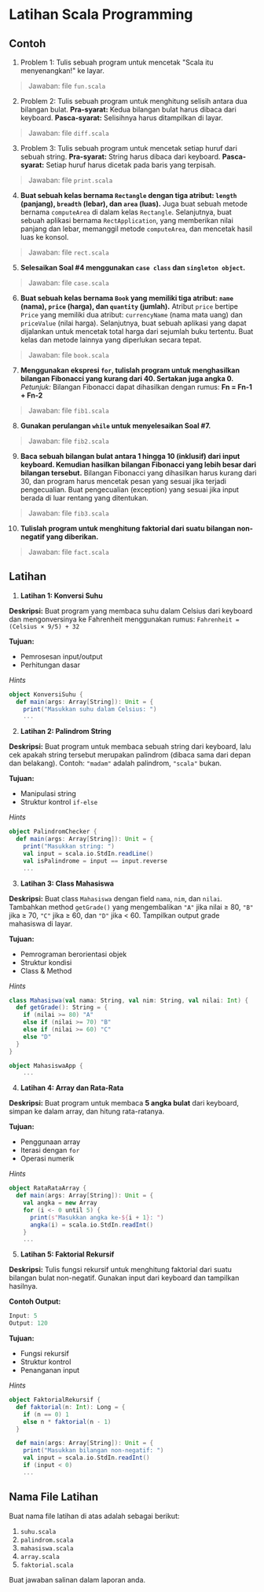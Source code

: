 # Latihan Scala Programming

## Contoh

1. Problem 1: Tulis sebuah program untuk mencetak "Scala itu menyenangkan!" ke layar.
> Jawaban: file `fun.scala`

2. Problem 2: Tulis sebuah program untuk menghitung selisih antara dua bilangan bulat.
   **Pra-syarat:** Kedua bilangan bulat harus dibaca dari keyboard.
   **Pasca-syarat:** Selisihnya harus ditampilkan di layar.
   
> Jawaban: file `diff.scala`

3. Problem 3: Tulis sebuah program untuk mencetak setiap huruf dari sebuah string.
   **Pra-syarat:** String harus dibaca dari keyboard.
   **Pasca-syarat:** Setiap huruf harus dicetak pada baris yang terpisah.
   
> Jawaban: file `print.scala`

4. **Buat sebuah kelas bernama `Rectangle` dengan tiga atribut: `length` (panjang), `breadth` (lebar), dan `area` (luas).**
   Juga buat sebuah metode bernama `computeArea` di dalam kelas `Rectangle`.
   Selanjutnya, buat sebuah aplikasi bernama `RectApplication`, yang memberikan nilai panjang dan lebar, memanggil metode `computeArea`, dan mencetak hasil luas ke konsol.

> Jawaban: file `rect.scala`


5. **Selesaikan Soal #4 menggunakan `case class` dan `singleton object`.**

> Jawaban: file `case.scala`

6. **Buat sebuah kelas bernama `Book` yang memiliki tiga atribut: `name` (nama), `price` (harga), dan `quantity` (jumlah).**
   Atribut `price` bertipe `Price` yang memiliki dua atribut: `currencyName` (nama mata uang) dan `priceValue` (nilai harga).
   Selanjutnya, buat sebuah aplikasi yang dapat dijalankan untuk mencetak total harga dari sejumlah buku tertentu.
   Buat kelas dan metode lainnya yang diperlukan secara tepat.

> Jawaban: file `book.scala`

7. **Menggunakan ekspresi `for`, tulislah program untuk menghasilkan bilangan Fibonacci yang kurang dari 40. Sertakan juga angka 0.**
   *Petunjuk:* Bilangan Fibonacci dapat dihasilkan dengan rumus:
   **Fn = Fn-1 + Fn-2**

> Jawaban: file `fib1.scala`

8. **Gunakan perulangan `while` untuk menyelesaikan Soal #7.**

> Jawaban: file `fib2.scala`

9. **Baca sebuah bilangan bulat antara 1 hingga 10 (inklusif) dari input keyboard. Kemudian hasilkan bilangan Fibonacci yang lebih besar dari bilangan tersebut.**
   Bilangan Fibonacci yang dihasilkan harus kurang dari 30, dan program harus mencetak pesan yang sesuai jika terjadi pengecualian.
   Buat pengecualian (exception) yang sesuai jika input berada di luar rentang yang ditentukan.

> Jawaban: file `fib3.scala`

10. **Tulislah program untuk menghitung faktorial dari suatu bilangan non-negatif yang diberikan.**

> Jawaban: file `fact.scala`

## Latihan

1. **Latihan 1: Konversi Suhu**

**Deskripsi:**
Buat program yang membaca suhu dalam Celsius dari keyboard dan mengonversinya ke Fahrenheit menggunakan rumus:
`Fahrenheit = (Celsius × 9/5) + 32`

**Tujuan:**

* Pemrosesan input/output
* Perhitungan dasar

*Hints*
```scala
object KonversiSuhu {
  def main(args: Array[String]): Unit = {
    print("Masukkan suhu dalam Celsius: ")
    ...
```

2. **Latihan 2: Palindrom String**

**Deskripsi:**
Buat program untuk membaca sebuah string dari keyboard, lalu cek apakah string tersebut merupakan palindrom (dibaca sama dari depan dan belakang).
Contoh: `"madam"` adalah palindrom, `"scala"` bukan.

**Tujuan:**

* Manipulasi string
* Struktur kontrol `if-else`

*Hints*
```scala
object PalindromChecker {
  def main(args: Array[String]): Unit = {
    print("Masukkan string: ")
    val input = scala.io.StdIn.readLine()
    val isPalindrome = input == input.reverse
    ...
```

3. **Latihan 3: Class Mahasiswa**

**Deskripsi:**
Buat class `Mahasiswa` dengan field `nama`, `nim`, dan `nilai`. Tambahkan method `getGrade()` yang mengembalikan `"A"` jika nilai ≥ 80, `"B"` jika ≥ 70, `"C"` jika ≥ 60, dan `"D"` jika < 60.
Tampilkan output grade mahasiswa di layar.

**Tujuan:**

* Pemrograman berorientasi objek
* Struktur kondisi
* Class & Method

*Hints*
```scala
class Mahasiswa(val nama: String, val nim: String, val nilai: Int) {
  def getGrade(): String = {
    if (nilai >= 80) "A"
    else if (nilai >= 70) "B"
    else if (nilai >= 60) "C"
    else "D"
  }
}

object MahasiswaApp {
    ...
```

4. **Latihan 4: Array dan Rata-Rata**

**Deskripsi:**
Buat program untuk membaca **5 angka bulat** dari keyboard, simpan ke dalam array, dan hitung rata-ratanya.

**Tujuan:**

* Penggunaan array
* Iterasi dengan `for`
* Operasi numerik

*Hints*
```scala
object RataRataArray {
  def main(args: Array[String]): Unit = {
    val angka = new Array 
    for (i <- 0 until 5) {
      print(s"Masukkan angka ke-${i + 1}: ")
      angka(i) = scala.io.StdIn.readInt()
    }
    ...
```

5. **Latihan 5: Faktorial Rekursif**

**Deskripsi:**
Tulis fungsi rekursif untuk menghitung faktorial dari suatu bilangan bulat non-negatif. Gunakan input dari keyboard dan tampilkan hasilnya.

**Contoh Output:**

```scala
Input: 5  
Output: 120
```

**Tujuan:**

* Fungsi rekursif
* Struktur kontrol
* Penanganan input

*Hints*
```scala
object FaktorialRekursif {
  def faktorial(n: Int): Long = {
    if (n == 0) 1
    else n * faktorial(n - 1)
  }

  def main(args: Array[String]): Unit = {
    print("Masukkan bilangan non-negatif: ")
    val input = scala.io.StdIn.readInt()
    if (input < 0)
    ...
```

## Nama File Latihan

Buat nama file latihan di atas adalah sebagai berikut:
1. `suhu.scala`
2. `palindrom.scala`
3. `mahasiswa.scala`
4. `array.scala`
5. `faktorial.scala`

Buat jawaban salinan dalam laporan anda.
